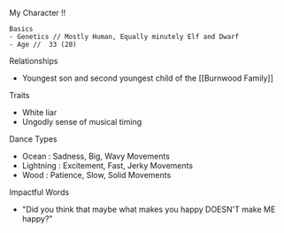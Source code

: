 
My Character !!

	Basics
	- Genetics // Mostly Human, Equally minutely Elf and Dwarf
	- Age //  33 (20)


Relationships
- Youngest son and second youngest child of the [[Burnwood Family]]


Traits
* White liar
* Ungodly sense of musical timing


Dance Types
- Ocean : Sadness, Big, Wavy Movements
- Lightning : Excitement, Fast, Jerky Movements
- Wood : Patience, Slow, Solid Movements


Impactful Words
- "Did you think that maybe what makes you happy DOESN'T make ME happy?"